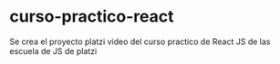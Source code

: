 # curso-practico-react
Se crea el proyecto platzi video del curso practico de React JS de las escuela de JS de platzi
